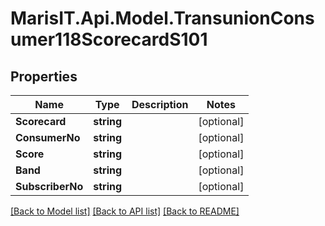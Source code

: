 
# MarisIT.Api.Model.TransunionConsumer118ScorecardS101

## Properties

Name | Type | Description | Notes
------------ | ------------- | ------------- | -------------
**Scorecard** | **string** |  | [optional] 
**ConsumerNo** | **string** |  | [optional] 
**Score** | **string** |  | [optional] 
**Band** | **string** |  | [optional] 
**SubscriberNo** | **string** |  | [optional] 

[[Back to Model list]](../README.md#documentation-for-models)
[[Back to API list]](../README.md#documentation-for-api-endpoints)
[[Back to README]](../README.md)

